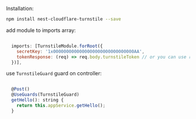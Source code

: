 Installation:

```bash
npm install nest-cloudflare-turnstile --save
```

add module to imports array:

```javascript

  imports: [TurnstileModule.forRoot({
    secretKey: '1x0000000000000000000000000000000AA',
    tokenResponse: (req) => req.body.turnstileToken // or you can use req.headers.turnstileToken
  })],

```

use `TurnstileGuard` guard on controller:

```javascript

  @Post()
  @UseGuards(TurnstileGuard)
  getHello(): string {
    return this.appService.getHello();
  }
```
